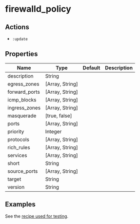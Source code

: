 # firewalld_policy

## Actions

- `:update`

## Properties

| Name          | Type            | Default  | Description                    |
| --------      | ----------      | -------- | ------------------------------ |
| description   | String          |          |                                |
| egress_zones  | [Array, String] |          |                                |
| forward_ports | [Array, String] |          |                                |
| icmp_blocks   | [Array, String] |          |                                |
| ingress_zones | [Array, String] |          |                                |
| masquerade    | [true, false]   |          |                                |
| ports         | [Array, String] |          |                                |
| priority      | Integer         |          |                                |
| protocols     | [Array, String] |          |                                |
| rich_rules    | [Array, String] |          |                                |
| services      | [Array, String] |          |                                |
| short         | String          |          |                                |
| source_ports  | [Array, String] |          |                                |
| target        | String          |          |                                |
| version       | String          |          |                                |

## Examples

See the [recipe used for testing](../../test/fixtures/cookbooks/firewalld-test/recipes/default.rb).
